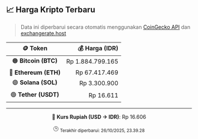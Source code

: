 

<!-- HARGA_KRIPTO -->
## 📈 Harga Kripto Terbaru

> Data ini diperbarui secara otomatis menggunakan [CoinGecko API](https://www.coingecko.com/) dan [exchangerate.host](https://exchangerate.host/)

<div align="center">

| 🪙 Token | 💰 Harga (IDR) |
|:------:|---------------:|
| 🟠 **Bitcoin (BTC)**   | Rp 1.884.799.165 |
| 🔵 **Ethereum (ETH)**  | Rp 67.417.469 |
| 🟣 **Solana (SOL)**    | Rp 3.300.900 |
| 🟢 **Tether (USDT)**   | Rp 16.611 |

---

💱 **Kurs Rupiah (USD → IDR)**: Rp 16.606

🕒 <sub>Terakhir diperbarui: 26/10/2025, 23.39.28</sub>

</div>
<!-- /HARGA_KRIPTO -->